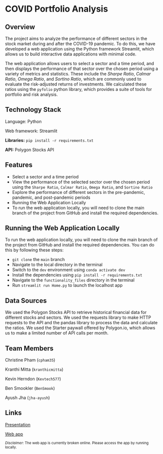 # COVID Portfolio Analysis

## Overview
The project aims to analyze the performance of different sectors in the stock market during and after the COVID-19 pandemic. To do this, we have developed a web application using the Python framework Streamlit, which allows us to build interactive data applications with minimal code.

The web application allows users to select a sector and a time period, and then displays the performance of that sector over the chosen period using a variety of metrics and statistics. These include the *Sharpe Ratio*, *Calmar Ratio*, *Omega Ratio*, and *Sortino Ratio*, which are commonly used to evaluate the risk-adjusted returns of investments. We calculated these ratios using the `pyfolio` python library, which provides a suite of tools for portfolio and risk analysis.

## Technology Stack
Language: Python

Web framework: Streamlit

**Libraries:** `pip install -r requirements.txt`

**API:** Polygon Stocks API

## Features
- Select a sector and a time period
- View the performance of the selected sector over the chosen period using the `Sharpe Ratio`, `Calmar Ratio`, `Omega Ratio`, and `Sortino Ratio`
- Explore the performance of different sectors in the pre-pandemic, pandemic, and post-pandemic periods
- Running the Web Application Locally
- To run the web application locally, you will need to clone the main branch of the project from GitHub and install the required dependencies. 

## Running the Web Application Locally
To run the web application locally, you will need to clone the main branch of the project from GitHub and install the required dependencies. You can do this by following these steps:
- `git clone` the `main` branch
- Navigate to the local directory in the terminal
- Switch to the `dev` environment using `conda activate dev`
- Install the dependencies using `pip install -r requirements.txt`
- Navigate to the `functionality_files` directory in the terminal
- Run `streamlit run Home.py` to launch the localhost app

## Data Sources
We used the Polygon Stocks API to retrieve historical financial data for different stocks and sectors. We used the requests library to make HTTP requests to the API and the pandas library to process the data and calculate the ratios. We used the Starter paywall offered by Polygon.io, which allows us to make a limited number of API calls per month.

## Team Members
Christine Pham (`cpham35`)

Kranthi Mitta (`kranthicmitta`)

Kevin Herndon (`Kevtech577`)

Ben Smookler (`BenSmook`)

Ayush Jha (`jha-ayush`)


## Links
[Presentation](https://docs.google.com/presentation/d/1h6WeGVXbMMQkdrFOkK9d-qfRLPB0UTQduO6VTPxZbtA/edit?usp=sharing)

[Web app](https://jha-ayush-finance-portfolio-analyzer-home-dnt6yf.streamlit.app/)

<sub>*Disclaimer:* The web app is currently broken online. Please access the app by running locally.</sub>